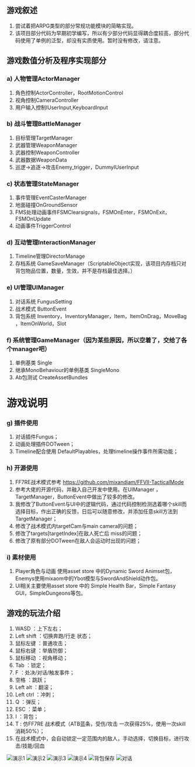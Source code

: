## 游戏叙述
1. 尝试着把ARPG类型的部分常规功能模块的简略实现。
1. 该项目部分代码为早期初学编写，所以有少部分代码显得耦合度较高，部分代码使用了单例的泛型，却没有实质使用。暂时没有修改，请注意。

## 游戏数值分析及程序实现部分


### a) 人物管理ActorManager
1. 角色控制ActorController，RootMotionControl
1. 视角控制CameraController
1. 用户输入控制IUserInput,KeyboardInput

### b)	战斗管理BattleManager
1. 目标管理TargetManager
1. 武器管理WeaponManager
1. 武器控制WeaponController
1. 武器数据WeaponData
1. 巡逻->追逐->攻击Enemy_trigger，DummyIUserInput

### c)	状态管理StateManager
1. 事件管理EventCasterManager
1. 地面碰撞OnGroundSensor
1. FMS处理动画事件FSMClearsignals，FSMOnEnter，FSMOnExit，FSMOnUpdate
1. 动画事件TriggerControl

### d)	互动管理InteractionManager
1. Timeline管理DirectorManage
1. 存档系统 GameSaveManager（ScriptableObject实现，该项目内存档只对背包物品位置，数量，生效，并不是存档最佳选择。）

### e)	UI管理UIManager
1. 对话系统 FungusSetting
1. 战术模式 ButtonEvent
1. 背包系统 Inventory，InventoryManager，Item，ItemOnDrag，MoveBag ，ItemOnWorld，Slot
### f)	系统管理GameManager（因为某些原因，所以空着了，交给了各个manager吧）
1. 单例基类 Single
1. 继承MonoBehaviour的单例基类 SingleMono
1. Ab包测试 CreateAssetBundles

# 游戏说明
### g)	插件使用
1. 对话插件Fungus；
1. 动画处理插件DOTween；
1. Timeline配合使用 DefaultPlayables，处理timeline操作事件所需功能；
### h)	开源使用
1. FF7RE战术模式参考 https://github.com/mixandjam/FFVII-TacticalMode
1. 参考大佬的开源代码，并融入自己开发中使用。在UIManager ，TargetManager，ButtonEvent中做出了较多的修改。
1. 我修改了ButtonEvent与UI中的逻辑代码，通过代码控制检测选着哪个skill而选择目标，作出正确的反馈，日后可以随意修改，并添加任意skill方法到TargetManager；
1. 修改了战术模式内targetCam与main camera的问题；
1. 修改了targets[targetIndex]在敌人死亡后 miss的问题；
1. 修改了原有部分DOTween在敌人会运动时出现的问题；

### i)	素材使用
1. Player角色与动画 使用asset store 中的Dynamic Sword Animset包，Enemys使用mixaom中的Ybot模型与SwordAndShield动作包。
1. UI相关主要使用asset store 中的 Simple Health Bar，Simple Fantasy GUI，SimpleDungeons等包。


## 游戏的玩法介绍
1. WASD ：上下左右；
1. Left shift ：切换奔跑/行走 状态；
1. 鼠标左键 ：普通攻击；
1. 鼠标右键 ：举盾防御；
1. 鼠标移动 ：视角移动；
1. Tab ：锁定；
1. F ：处决/对话/触发事件；
1. 空格 ：跳跃；
1. Left alt ：翻滚；
1. Left ctrl ：冲刺；
1. Q ：弹反；
1. ESC ：菜单；
1. I ：背包；
1. T : 仿FF7RE 战术模式（ATB蓝条，受伤/攻击 一次获得25%，使用一次skill消耗50%）；
1. 在战术模式中，会自动锁定一定范围内的敌人，手动选择，切换目标，进行攻击/技能/回血


![演示1](https://gitee.com/YomiIsayama/Images/raw/master/act.gif "演示1")
![演示2](https://gitee.com/YomiIsayama/Images/raw/master/act2.gif "演示2")
![演示3](https://gitee.com/YomiIsayama/Images/raw/master/act3.gif "演示3")
![演示4](https://gitee.com/YomiIsayama/Images/raw/master/act4.gif "演示4")
![背包保存](https://gitee.com/YomiIsayama/Images/raw/master/bagandsave.gif "背包保存")
![对话](https://gitee.com/YomiIsayama/Images/raw/master/dialogue.gif "对话")